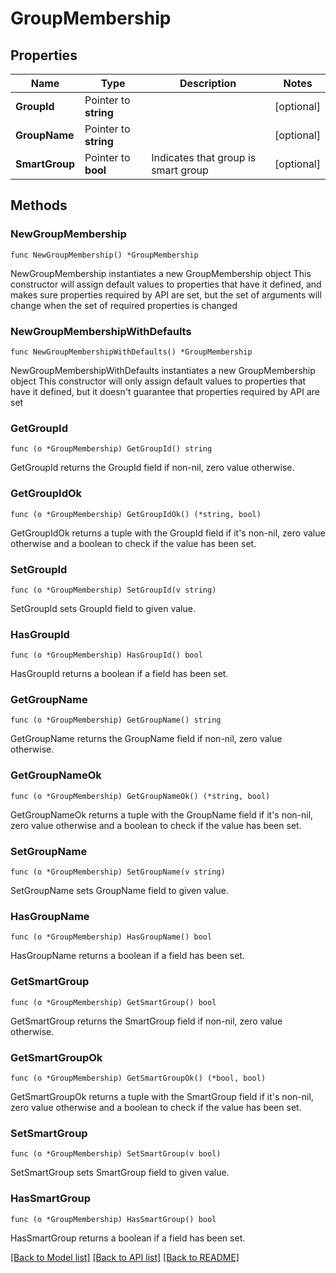 # GroupMembership

## Properties

Name | Type | Description | Notes
------------ | ------------- | ------------- | -------------
**GroupId** | Pointer to **string** |  | [optional] 
**GroupName** | Pointer to **string** |  | [optional] 
**SmartGroup** | Pointer to **bool** | Indicates that group is smart group | [optional] 

## Methods

### NewGroupMembership

`func NewGroupMembership() *GroupMembership`

NewGroupMembership instantiates a new GroupMembership object
This constructor will assign default values to properties that have it defined,
and makes sure properties required by API are set, but the set of arguments
will change when the set of required properties is changed

### NewGroupMembershipWithDefaults

`func NewGroupMembershipWithDefaults() *GroupMembership`

NewGroupMembershipWithDefaults instantiates a new GroupMembership object
This constructor will only assign default values to properties that have it defined,
but it doesn't guarantee that properties required by API are set

### GetGroupId

`func (o *GroupMembership) GetGroupId() string`

GetGroupId returns the GroupId field if non-nil, zero value otherwise.

### GetGroupIdOk

`func (o *GroupMembership) GetGroupIdOk() (*string, bool)`

GetGroupIdOk returns a tuple with the GroupId field if it's non-nil, zero value otherwise
and a boolean to check if the value has been set.

### SetGroupId

`func (o *GroupMembership) SetGroupId(v string)`

SetGroupId sets GroupId field to given value.

### HasGroupId

`func (o *GroupMembership) HasGroupId() bool`

HasGroupId returns a boolean if a field has been set.

### GetGroupName

`func (o *GroupMembership) GetGroupName() string`

GetGroupName returns the GroupName field if non-nil, zero value otherwise.

### GetGroupNameOk

`func (o *GroupMembership) GetGroupNameOk() (*string, bool)`

GetGroupNameOk returns a tuple with the GroupName field if it's non-nil, zero value otherwise
and a boolean to check if the value has been set.

### SetGroupName

`func (o *GroupMembership) SetGroupName(v string)`

SetGroupName sets GroupName field to given value.

### HasGroupName

`func (o *GroupMembership) HasGroupName() bool`

HasGroupName returns a boolean if a field has been set.

### GetSmartGroup

`func (o *GroupMembership) GetSmartGroup() bool`

GetSmartGroup returns the SmartGroup field if non-nil, zero value otherwise.

### GetSmartGroupOk

`func (o *GroupMembership) GetSmartGroupOk() (*bool, bool)`

GetSmartGroupOk returns a tuple with the SmartGroup field if it's non-nil, zero value otherwise
and a boolean to check if the value has been set.

### SetSmartGroup

`func (o *GroupMembership) SetSmartGroup(v bool)`

SetSmartGroup sets SmartGroup field to given value.

### HasSmartGroup

`func (o *GroupMembership) HasSmartGroup() bool`

HasSmartGroup returns a boolean if a field has been set.


[[Back to Model list]](../README.md#documentation-for-models) [[Back to API list]](../README.md#documentation-for-api-endpoints) [[Back to README]](../README.md)


